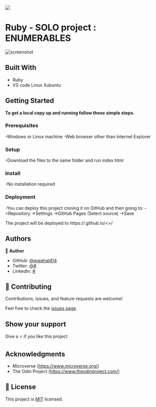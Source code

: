 ![](https://img.shields.io/badge/Microverse-blueviolet)

# Ruby - SOLO project : ENUMERABLES


![screenshot]()


## Built With

- Ruby
- VS code Linux Xubuntu



## Getting Started

**To get a local copy up and running follow these simple steps.**

### Prerequisites

-Windows or Linux machine 
-Web browser other than Internet Explorer

### Setup

-Download the files to the same folder and run index.html

### Install

-No installation required

### Deployment

-You can deploy this project cloning it on GitHub and then going to:
->Repository
->Settings
->GitHub Pages
(Select source)
->Save

The project will be deployed to https://<wajahat414>.github.io/<>/

## Authors

👤 **Author**

- GitHub: [@wajahat414](https://github.com/wajahat414)
- Twitter: [@#](https://#)
- LinkedIn: [#](https://#)

## 🤝 Contributing

Contributions, issues, and feature requests are welcome!

Feel free to check the [issues page](https://github.com/wajahat414/Ruby_enums/issues).

## Show your support

Give a ⭐️ if you like this project

## Acknowledgments

- Microverse (https://www.microverse.org/)
- The Odin Project (https://www.theodinproject.com/)

## 📝 License

This project is [MIT](./LICENSE) licensed.